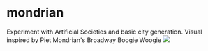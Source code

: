 mondrian
========

Experiment with Artificial Societies and basic city generation. Visual inspired by Piet Mondrian's Broadway Boogie Woogie
![](snapshot.png)

